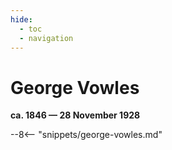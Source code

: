 ```yaml
---
hide:
  - toc
  - navigation 
---
```


# George Vowles

**ca. 1846 — 28 November 1928**

--8<-- "snippets/george-vowles.md"
